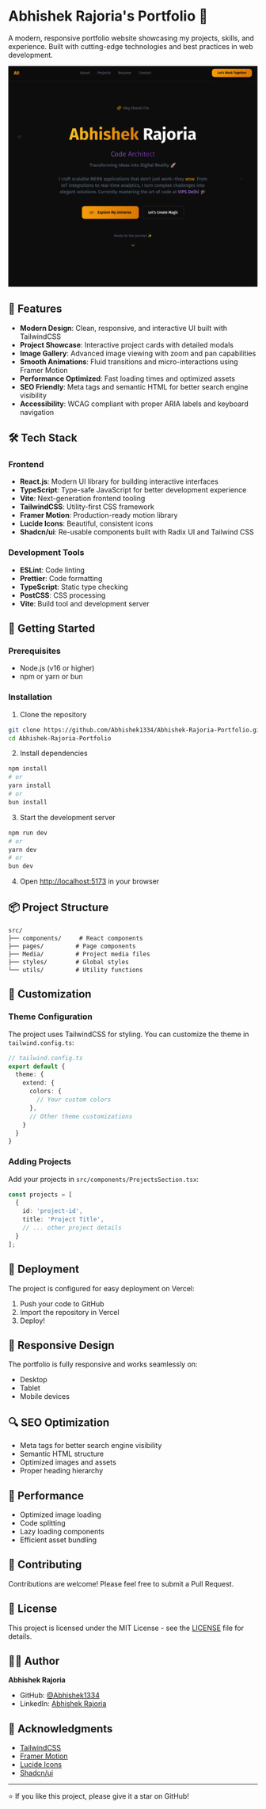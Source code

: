 # Abhishek Rajoria's Portfolio 🚀

A modern, responsive portfolio website showcasing my projects, skills, and experience. Built with cutting-edge technologies and best practices in web development.

![Portfolio Preview](src/Media/HomaPage.png)

## 🌟 Features

- **Modern Design**: Clean, responsive, and interactive UI built with TailwindCSS
- **Project Showcase**: Interactive project cards with detailed modals
- **Image Gallery**: Advanced image viewing with zoom and pan capabilities
- **Smooth Animations**: Fluid transitions and micro-interactions using Framer Motion
- **Performance Optimized**: Fast loading times and optimized assets
- **SEO Friendly**: Meta tags and semantic HTML for better search engine visibility
- **Accessibility**: WCAG compliant with proper ARIA labels and keyboard navigation

## 🛠️ Tech Stack

### Frontend
- **React.js**: Modern UI library for building interactive interfaces
- **TypeScript**: Type-safe JavaScript for better development experience
- **Vite**: Next-generation frontend tooling
- **TailwindCSS**: Utility-first CSS framework
- **Framer Motion**: Production-ready motion library
- **Lucide Icons**: Beautiful, consistent icons
- **Shadcn/ui**: Re-usable components built with Radix UI and Tailwind CSS

### Development Tools
- **ESLint**: Code linting
- **Prettier**: Code formatting
- **TypeScript**: Static type checking
- **PostCSS**: CSS processing
- **Vite**: Build tool and development server

## 🚀 Getting Started

### Prerequisites
- Node.js (v16 or higher)
- npm or yarn or bun

### Installation

1. Clone the repository
```bash
git clone https://github.com/Abhishek1334/Abhishek-Rajoria-Portfolio.git
cd Abhishek-Rajoria-Portfolio
```

2. Install dependencies
```bash
npm install
# or
yarn install
# or
bun install
```

3. Start the development server
```bash
npm run dev
# or
yarn dev
# or
bun dev
```

4. Open [http://localhost:5173](http://localhost:5173) in your browser

## 📦 Project Structure

```
src/
├── components/     # React components
├── pages/         # Page components
├── Media/         # Project media files
├── styles/        # Global styles
└── utils/         # Utility functions
```

## 🎨 Customization

### Theme Configuration
The project uses TailwindCSS for styling. You can customize the theme in `tailwind.config.ts`:

```typescript
// tailwind.config.ts
export default {
  theme: {
    extend: {
      colors: {
        // Your custom colors
      },
      // Other theme customizations
    }
  }
}
```

### Adding Projects
Add your projects in `src/components/ProjectsSection.tsx`:

```typescript
const projects = [
  {
    id: 'project-id',
    title: 'Project Title',
    // ... other project details
  }
];
```

## 🚀 Deployment

The project is configured for easy deployment on Vercel:

1. Push your code to GitHub
2. Import the repository in Vercel
3. Deploy!

## 📱 Responsive Design

The portfolio is fully responsive and works seamlessly on:
- Desktop
- Tablet
- Mobile devices

## 🔍 SEO Optimization

- Meta tags for better search engine visibility
- Semantic HTML structure
- Optimized images and assets
- Proper heading hierarchy

## 🎯 Performance

- Optimized image loading
- Code splitting
- Lazy loading components
- Efficient asset bundling

## 🤝 Contributing

Contributions are welcome! Please feel free to submit a Pull Request.

## 📄 License

This project is licensed under the MIT License - see the [LICENSE](LICENSE) file for details.

## 👨‍💻 Author

**Abhishek Rajoria**
- GitHub: [@Abhishek1334](https://github.com/Abhishek1334)
- LinkedIn: [Abhishek Rajoria](https://www.linkedin.com/in/abhishek-rajoria/)

## 🙏 Acknowledgments

- [TailwindCSS](https://tailwindcss.com/)
- [Framer Motion](https://www.framer.com/motion/)
- [Lucide Icons](https://lucide.dev/)
- [Shadcn/ui](https://ui.shadcn.com/)

---

⭐️ If you like this project, please give it a star on GitHub!
